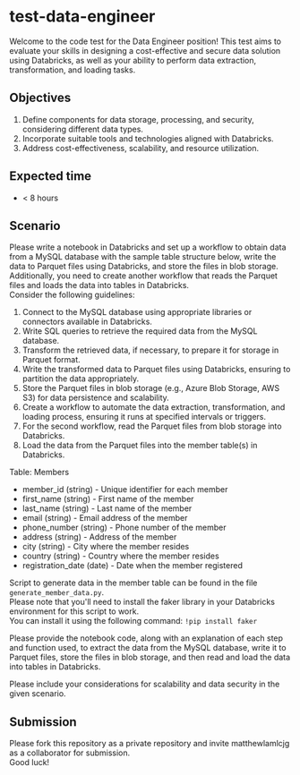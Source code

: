 # test-data-engineer

Welcome to the code test for the Data Engineer position! This test aims to evaluate your skills in designing a cost-effective and secure data solution using Databricks, as well as your ability to perform data extraction, transformation, and loading tasks.

## Objectives

1. Define components for data storage, processing, and security, considering different data types.
1. Incorporate suitable tools and technologies aligned with Databricks.
1. Address cost-effectiveness, scalability, and resource utilization.

## Expected time

- < 8 hours

## Scenario

Please write a notebook in Databricks and set up a workflow to obtain data from a MySQL database with the sample table structure below, write the data to Parquet files using Databricks, and store the files in blob storage.  
Additionally, you need to create another workflow that reads the Parquet files and loads the data into tables in Databricks.  
Consider the following guidelines:

1. Connect to the MySQL database using appropriate libraries or connectors available in Databricks.
1. Write SQL queries to retrieve the required data from the MySQL database.
1. Transform the retrieved data, if necessary, to prepare it for storage in Parquet format.
1. Write the transformed data to Parquet files using Databricks, ensuring to partition the data appropriately.
1. Store the Parquet files in blob storage (e.g., Azure Blob Storage, AWS S3) for data persistence and scalability.
1. Create a workflow to automate the data extraction, transformation, and loading process, ensuring it runs at specified intervals or triggers.
1. For the second workflow, read the Parquet files from blob storage into Databricks.
1. Load the data from the Parquet files into the member table(s) in Databricks.

Table: Members

- member_id (string) - Unique identifier for each member
- first_name (string) - First name of the member
- last_name (string) - Last name of the member
- email (string) - Email address of the member
- phone_number (string) - Phone number of the member
- address (string) - Address of the member
- city (string) - City where the member resides
- country (string) - Country where the member resides
- registration_date (date) - Date when the member registered

Script to generate data in the member table can be found in the file `generate_member_data.py`.  
Please note that you'll need to install the faker library in your Databricks environment for this script to work.  
You can install it using the following command:
`!pip install faker`

Please provide the notebook code, along with an explanation of each step and function used, to extract the data from the MySQL database, write it to Parquet files, store the files in blob storage, and then read and load the data into tables in Databricks.  

Please include your considerations for scalability and data security in the given scenario.  

## Submission

Please fork this repository as a private repository and invite matthewlamlcjg as a collaborator for submission.  
Good luck!

